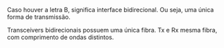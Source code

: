 Caso houver a letra B, significa interface bidirecional. Ou seja, uma única forma de transmissão. 

Transceivers bidirecionais possuem uma única fibra. Tx e Rx mesma fibra, com comprimento de ondas distintos. 


